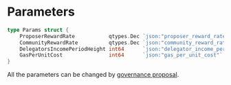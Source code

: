 # Parameters

```go
type Params struct {
	ProposerRewardRate           qtypes.Dec `json:"proposer_reward_rate"`           // proposer reward rate
	CommunityRewardRate          qtypes.Dec `json:"community_reward_rate"`          // community reward rate
	DelegatorsIncomePeriodHeight int64      `json:"delegator_income_period_height"` // reward period
	GasPerUnitCost               int64      `json:"gas_per_unit_cost"`              // 1 QOS converts the amount of Gas
}
```

All the parameters can be changed by [governance proposal](../gov).
